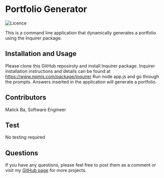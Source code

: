 # Portfolio Generator
![Licence](http://img.shields.io/badge/license-MIT-blue.svg)

This is a command line application that dynamically generates a portfolio using the Inquirer package. 


## Installation and Usage
Please clone this GitHub reposiroty and install Inquirer package. Inquirer installation instructions and details can be found at https://www.npmjs.com/package/inquirer 
Run node app.js and go through the prompts. Answers inserted in the application will generate a portfolio.


## Contributors
Malick Ba, Software Engineer

## Test
No testing required

## Questions
If you have any questions, please feel free to post them as a comment or visit my [GitHub page](https://github.com/malickbax)  for more projects.
